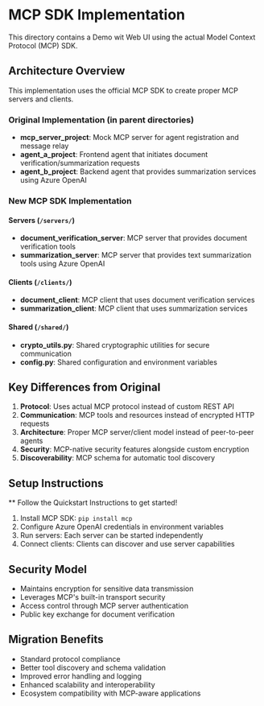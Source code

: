 # MCP SDK Implementation

This directory contains a Demo wit Web UI using the actual Model Context Protocol (MCP) SDK.

## Architecture Overview

This implementation uses the official MCP SDK to create proper MCP servers and clients.

### Original Implementation (in parent directories)
- **mcp_server_project**: Mock MCP server for agent registration and message relay
- **agent_a_project**: Frontend agent that initiates document verification/summarization requests
- **agent_b_project**: Backend agent that provides summarization services using Azure OpenAI

### New MCP SDK Implementation

#### Servers (`/servers/`)
- **document_verification_server**: MCP server that provides document verification tools
- **summarization_server**: MCP server that provides text summarization tools using Azure OpenAI

#### Clients (`/clients/`)
- **document_client**: MCP client that uses document verification services
- **summarization_client**: MCP client that uses summarization services

#### Shared (`/shared/`)
- **crypto_utils.py**: Shared cryptographic utilities for secure communication
- **config.py**: Shared configuration and environment variables

## Key Differences from Original

1. **Protocol**: Uses actual MCP protocol instead of custom REST API
2. **Communication**: MCP tools and resources instead of encrypted HTTP requests
3. **Architecture**: Proper MCP server/client model instead of peer-to-peer agents
4. **Security**: MCP-native security features alongside custom encryption
5. **Discoverability**: MCP schema for automatic tool discovery

## Setup Instructions

** Follow the Quickstart Instructions to get started!

1. Install MCP SDK: `pip install mcp`
2. Configure Azure OpenAI credentials in environment variables
3. Run servers: Each server can be started independently
4. Connect clients: Clients can discover and use server capabilities

## Security Model

- Maintains encryption for sensitive data transmission
- Leverages MCP's built-in transport security
- Access control through MCP server authentication
- Public key exchange for document verification

## Migration Benefits

- Standard protocol compliance
- Better tool discovery and schema validation
- Improved error handling and logging
- Enhanced scalability and interoperability
- Ecosystem compatibility with MCP-aware applications
